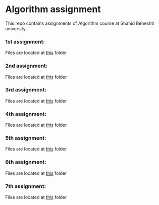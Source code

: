 # Algorithm assignment
This repo contains assignments of Algorithm course at Shahid Beheshti university.

### 1st assignment:
Files are located at [this](https://github.com/ParsaMohammadpour/algorithm/tree/main/1st-assignment) folder

### 2nd assignment:
Files are located at [this](https://github.com/ParsaMohammadpour/algorithm/tree/main/2nd-assignment) folder

### 3rd assignment:
Files are located at [this](https://github.com/ParsaMohammadpour/algorithm/tree/main/3rd-assignment) folder

### 4th assignment:
Files are located at [this](https://github.com/ParsaMohammadpour/algorithm/tree/main/4th-assignment) folder

### 5th assignment:
Files are located at [this](https://github.com/ParsaMohammadpour/algorithm/tree/main/5th-assignment) folder

### 6th assignment:
Files are located at [this](https://github.com/ParsaMohammadpour/algorithm/tree/main/6th-assignment) folder

### 7th assignment:
Files are located at [this](https://github.com/ParsaMohammadpour/algorithm/tree/main/7th-assignment) folder

